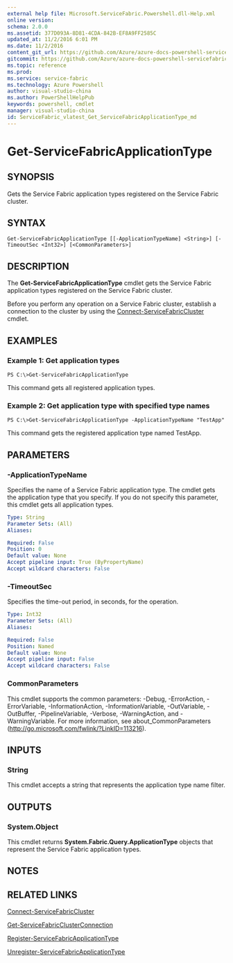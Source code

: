 ```yaml
---
external help file: Microsoft.ServiceFabric.Powershell.dll-Help.xml
online version:
schema: 2.0.0
ms.assetid: 377D093A-8D81-4CDA-842B-EF8A9FF2585C
updated_at: 11/2/2016 6:01 PM
ms.date: 11/2/2016
content_git_url: https://github.com/Azure/azure-docs-powershell-servicefabric/blob/live/Service-Fabric-cmdlets/ServiceFabric/vlatest/Get-ServiceFabricApplicationType.md
gitcommit: https://github.com/Azure/azure-docs-powershell-servicefabric/blob/a04d7fb81ddb4ca19a8c0101c71d7745ad5e082a/Service-Fabric-cmdlets/ServiceFabric/vlatest/Get-ServiceFabricApplicationType.md
ms.topic: reference
ms.prod: 
ms.service: service-fabric
ms.technology: Azure Powershell
author: visual-studio-china
ms.author: PowerShellHelpPub
keywords: powershell, cmdlet
manager: visual-studio-china
id: ServiceFabric_vlatest_Get_ServiceFabricApplicationType_md
---
```


# Get-ServiceFabricApplicationType

## SYNOPSIS
Gets the Service Fabric application types registered on the Service Fabric cluster.

## SYNTAX

```
Get-ServiceFabricApplicationType [[-ApplicationTypeName] <String>] [-TimeoutSec <Int32>] [<CommonParameters>]
```

## DESCRIPTION
The **Get-ServiceFabricApplicationType** cmdlet gets the Service Fabric application types registered on the Service Fabric cluster.

Before you perform any operation on a Service Fabric cluster, establish a connection to the cluster by using the [Connect-ServiceFabricCluster](./Connect-ServiceFabricCluster.md) cmdlet.

## EXAMPLES

### Example 1: Get application types
```
PS C:\>Get-ServiceFabricApplicationType
```

This command gets all registered application types.

### Example 2: Get application type with specified type names
```
PS C:\>Get-ServiceFabricApplicationType -ApplicationTypeName "TestApp"
```

This command gets the  registered application type named TestApp.

## PARAMETERS

### -ApplicationTypeName
Specifies the name of a Service Fabric application type.
The cmdlet gets the application type that you specify.
If you do not specify this parameter, this cmdlet gets all application types.

```yaml
Type: String
Parameter Sets: (All)
Aliases:

Required: False
Position: 0
Default value: None
Accept pipeline input: True (ByPropertyName)
Accept wildcard characters: False
```

### -TimeoutSec
Specifies the time-out period, in seconds, for the operation.

```yaml
Type: Int32
Parameter Sets: (All)
Aliases:

Required: False
Position: Named
Default value: None
Accept pipeline input: False
Accept wildcard characters: False
```

### CommonParameters
This cmdlet supports the common parameters: -Debug, -ErrorAction, -ErrorVariable, -InformationAction, -InformationVariable, -OutVariable, -OutBuffer, -PipelineVariable, -Verbose, -WarningAction, and -WarningVariable. For more information, see about_CommonParameters (http://go.microsoft.com/fwlink/?LinkID=113216).

## INPUTS

### String
This cmdlet accepts a string that represents the application type name filter.

## OUTPUTS

### System.Object
This cmdlet returns **System.Fabric.Query.ApplicationType** objects that represent the Service Fabric application types.

## NOTES

## RELATED LINKS

[Connect-ServiceFabricCluster](xref:ServiceFabric/vlatest/Connect-ServiceFabricCluster.md)

[Get-ServiceFabricClusterConnection](xref:ServiceFabric/vlatest/Get-ServiceFabricClusterConnection.md)

[Register-ServiceFabricApplicationType](xref:ServiceFabric/vlatest/Register-ServiceFabricApplicationType.md)

[Unregister-ServiceFabricApplicationType](xref:ServiceFabric/vlatest/Unregister-ServiceFabricApplicationType.md)
